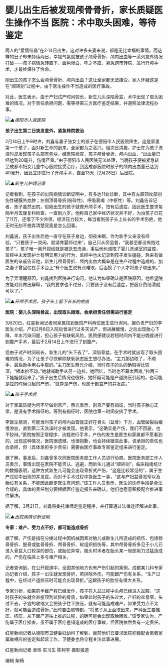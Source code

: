 # 婴儿出生后被发现颅骨骨折，家长质疑医生操作不当 医院：术中取头困难，等待鉴定

两人的“爱情结晶”在2·14日出生，这对许多夫妻来说，都是无比幸福的事情。而这样的日子却未持续两日，幸福气氛就被孩子颅骨骨折、颅内出血等一系列意外情况打破——孩子病情急转直下，面色惨白、呼之不应，紧急跨市转院、进行开颅手术，才最终保住了性命。

刚出生的孩子怎么会颅骨骨折、颅内出血？这让全家都无法接受，家人怀疑这是在“顺转剖”过程中，由于医生操作不当造成的医疗事故。

对此，医生表示，由于产妇试产时间较长，新生儿头深陷骨盆，术中出现了取头困难的情况。对于责任承担问题，需等待第三方医疗鉴定结果，并遵照法律流程办事。

![](https://inews.gtimg.com/om_bt/OGtQ4fsYSlqsDzAJMq2PGTrVtXESnDcjzbl21N6u0P-dAAA/1000)_▲德阳市人民医院_

**孩子出生第二日突发意外，紧急转院救治**

2月14日上午9时许，刘鑫与妻子张女士的孩子在德阳市人民医院降生，这是家里第一个孩子，面对新生命的到来，全家都为之高兴。但次日清晨，护士在为孩子洗澡时却发现孩子头部有包块，经医院检查，孩子颅骨骨折、颅内出血，“出血量已经达到20毫升，伤情严重。”由于德阳市人民医院无法处理，当晚孩子便被紧急转至成都市妇女儿童中心医院接受治疗，到达成都医院时孩子的颅内出血量已达到40毫升，因此立即进行了开颅手术，直至13天（2月28日）后出院。

![](https://inews.gtimg.com/om_bt/OXkSBu14Az0n6XlQ083E_zM9_rjr45Q9u1xYIQgEDa2lIAA/1000)_▲新生儿护理记录_

记者看到，在孩子的出院病情诊断证明中，有多达11处诊断，其中有左颞顶枕部创伤性硬膜外血肿；左侧顶骨骨折(粉碎性)、呼吸衰竭（中枢性）等。刘鑫告诉记者，孩子虽然出院，但刚出生的孩子就做开颅手术，怕有后遗症，因此医生要求每隔半月去康复科检查，一直到六岁。他称自己家中经济状况并不好，为治孩子已花了11万，还借了不少外债，经济压力较大，每当看到孩子头上长长的手术伤疤，他无时无刻不想弄清楚究竟是怎么回事。

刘鑫说，孩子出生后他一直守在孩子身边，彻夜未眠，作为新手父亲没有经验，“只要孩子一哭闹，就请育婴师过来”，自己只从旁监督，“我甚至都没有抱过孩子”，孩子唯一离开视线就是被送去洗澡，事后他也调取了婴儿洗澡室的监控，监控中未发现护士有明显用力的行为，监控中也未记录到孩子发生磕碰。后来有做医生的亲戚告诉他，新生儿颅骨骨折、颅内出血大概率是在生产过程中造成的，加之妻子曾回忆在手术台上“有个医生说有点难取，后面换了个人才将孩子取出来。”

为了弄清楚原因，刘鑫找到医院进行询问，他认为如果确认是医院原因，他希望院方能对此做出解释，“我的要求也不过分，只要孩子没有后遗症，把医疗费结清就可以了。”

![](https://inews.gtimg.com/om_bt/ODSBerAM1hMz5l2sO_80ewb_eYxvzOqbBtvJP_1B97vmgAA/1000)_▲开颅手术后，孩子头上留下长长的疤痕_

**医院：婴儿头深陷骨盆，出现取头困难，会承担责任但需进行鉴定**

3月20日，红星新闻记者同家属找到医院产科两位医生进行询问。据负责产妇的李医生介绍，产妇2月8日入院后曾进行过多天试产，但进展缓慢，之后出现胎心下降，羊水污染问题，担心孩子有缺氧风险，医院便建议若短时间内不能分娩就进行剖腹产手术，最后于2月14日上午进行了剖腹产。

但由于试产时间较长，新生儿的“头下去了”，深陷骨盆，在手术时就出现了取头困难的情况，为了让孩子尽快解除缺氧状态医生想尽办法。“主刀那边取了，不顺手，最后助手用右手取的。”主刀医生蔡光介绍，当时孩子的头的确陷得比较深，“根本抬不动。”她就喊助手从另一边拉。她回忆，当时也不算太困难,“拉两三下娃娃就起来了。”孩子出生后情况也很好，她怀疑可能是产道挤压引起的，也可能是拉的时候引起的产伤，“就算是产伤，也属于剖宫产的并发症。”

![](https://inews.gtimg.com/om_bt/Orcd88Ak4b2642ir7BtP96yUo7nZT4lhJIdPXtZvET2dIAA/1000)_▲孩子手术后_

对于家属质疑为何不早做剖宫产，蔡光表示，剖宫产要有指征，当时孩子胎心正常，是没有手术指征的。等到有指征时，医院也第一时间安排了手术。

李医生猜测，可能当时孩子的颅内血管就正好在骨头（盆骨）下方，血管破裂后缓慢渗血，直到第二天洗澡时才被发现。他表示，“这确实是产伤，我们不回避，也不狡辩。”医院按照正常程序、流程进行手术，产伤的发生是医生和家属都不愿看到的，出现这种情况，医院很遗憾，也很抱歉，也会持续跟进此事，该承担的责任也会承担，但（具体承担多少责任）需要由医疗事故专家鉴定组来进行鉴定。

据了解，事发后，刘鑫曾多次同医院医务部工作人员进行协商。医院医务部工作人员表示，事情出现在医院不能否认、逃避，而新生儿通过“顺转剖”，临床指南统计的数据表明，这种方式新生儿可能会出现骨折式产伤，“这是比较常见的”，属于生产过程中出现的并发症。而对于手术过程中换医生一事，“这与产妇盆骨宽窄以及胎位有关系，不能因此断定医生有问题。”该工作人员表示，医生的诊疗手段是合法合规的，具体的责任划分要根据医疗鉴定报告来确认，他们也愿意积极配合推进事件解决。

据了解，3月21日，刘鑫将委托律师走鉴定程序，并打算通过法律途径解决此事。

![](https://inews.gtimg.com/om_bt/O3w_2IcJkT9qSIpm-J7HHaNYAUoKZEYQGZEk1gnHkyZd8AA/1000)_▲出院病情诊断证明_

**专家：难产、受力点不好，都可能造成骨折**

据了解，产伤是指在分娩过程中因机械因素对胎儿或新生儿所造成的损伤，包括锁骨骨折、股骨或肱骨骨折、颅骨骨折、软组织损伤等，其中颅骨骨折多见于小儿已进入骨盆入口较深的部位，或胎位异常，娩头时术者在胎头某一局部用力过猛造成的，产伤在临床上多与难产相关。

记者查询到，在公开报道中，全国其他地方也有产伤引起的案例。成都某儿科专家向记者介绍，孩子一出生就发现骨折，若排除外伤，可能跟产伤有关系，“生产过程中，在经过产道挤压时可能会出现骨折。”这跟孩子的胎位有很大关系。

专家分析，如果前半截产程已经发作，孩子在入盆过程中头颅已经进入盆腔，“这时孩子的头就会直接顶到盆腔的骨质，如果此时孩子的头过大，产妇的盆骨窄，头过不去，子宫的收缩又会把孩子往下挤压，就有可能造成难产，如果受力点不太好，就可能会造成骨折。”此时要由顺转剖，“将孩子从上面取出来，产科医生要推压、挤压，从下面产道往上推的过程，的确可能会出现取胎困难。”该专家认为，产伤属于医疗损害，虽不属于医疗差错造成的医疗事故，但医院依然负有一定责任。

红星新闻记者从德阳市卫健委妇幼科了解到，目前他们已要求医院积极配合患者家属做相应的鉴定和起诉工作，卫健委也将全程关注此事进展。

红星新闻记者 章玲 实习生 陈柯宇 摄影报道

编辑 柴畅

